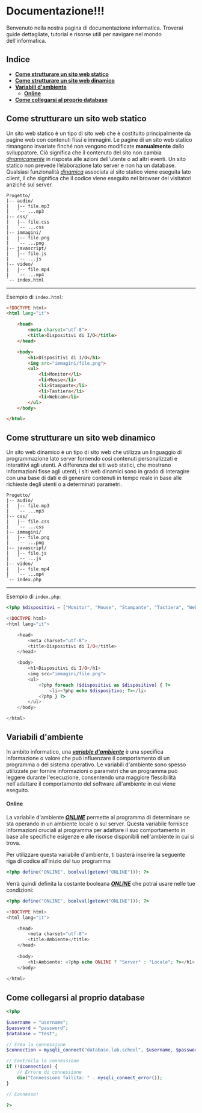 # Documentazione!!!

Benvenuto nella nostra pagina di documentazione informatica. Troverai guide dettagliate, tutorial e risorse utili per navigare nel mondo dell'informatica.

## Indice

- [**Come strutturare un sito web statico**](#come-strutturare-un-sito-statico)
- [**Come strutturare un sito web dinamico**](#come-strutturare-un-sito-dinamico)
- [**Variabili d'ambiente**](#variabili-dambiente)
    * [**Online**](#online)
- [**Come collegarsi al proprio database**](#come-collegarsi-al-proprio-database)

## Come strutturare un sito web statico

Un sito web statico è un tipo di sito web che è costituito principalmente da pagine web con contenuti fissi e immagini. Le pagine di un sito web statico rimangono invariate finché non vengono modificate __manualmente__ dallo sviluppatore. Ciò significa che il contenuto del sito non cambia <u>*dinamicamente*</u> in risposta alle azioni dell'utente o ad altri eventi. Un sito statico non prevede l’elaborazione lato server e non ha un database. Qualsiasi funzionalità <u>*dinamica*</u> associata al sito statico viene eseguita lato client, il che significa che il codice viene eseguito nel browser dei visitatori anziché sul server.

```treeview
Progetto/
|-- audio/
|   |-- file.mp3
|   `-- ...mp3
|-- css/
|   |-- file.css
|   `-- ...css
|-- immagini/
|   |-- file.png
|   `-- ...png
|-- javascript/
|   |-- file.js
|   `-- ...js
|-- video/
|   |-- file.mp4
|   `-- ...mp4
`-- index.html
```

---

Esempio di `index.html`:
```html
<!DOCTYPE html>
<html lang="it">

    <head>
        <meta charset="utf-8">
        <title>Dispositivi di I/O</title>
    </head>

    <body>
        <h1>Dispositivi di I/O</h1>
        <img src="immagini/file.png">
        <ul>
            <li>Monitor</li>
            <li>Mouse</li>
            <li>Stampante</li>
            <li>Tastiera</li>
            <li>Webcam</li>
        </ul>
    </body>

</html>
```

## Come strutturare un sito web dinamico

Un sito web dinamico è un tipo di sito web che utilizza un linguaggio di programmazione lato server fornendo così contenuti personalizzati e interattivi agli utenti. A differenza dei siti web statici, che mostrano informazioni fisse agli utenti, i siti web dinamici sono in grado di interagire con una base di dati e di generare contenuti in tempo reale in base alle richieste degli utenti o a determinati parametri.

```treeview
Progetto/
|-- audio/
|   |-- file.mp3
|   `-- ...mp3
|-- css/
|   |-- file.css
|   `-- ...css
|-- immagini/
|   |-- file.png
|   `-- ...png
|-- javascript/
|   |-- file.js
|   `-- ...js
|-- video/
|   |-- file.mp4
|   `-- ...mp4
`-- index.php
```

---

Esempio di `index.php`:
```php
<?php $dispositivi = ["Monitor", "Mouse", "Stampante", "Tastiera", "Webcam"]; ?>

<!DOCTYPE html>
<html lang="it">

    <head>
        <meta charset="utf-8">
        <title>Dispositivi di I/O</title>
    </head>

    <body>
        <h1>Dispositivi di I/O</h1>
        <img src="immagini/file.png">
        <ul>
            <?php foreach ($dispositivi as $dispositivo) { ?>
                <li><?php echo $dispositivo; ?></li>
            <?php } ?>
        </ul>
    </body>

</html>
```

## Variabili d'ambiente

In ambito informatico, una <u>***variable d'ambiente***</u> è una specifica informazione o valore che può influenzare il comportamento di un programma o del sistema operativo. Le variabili d'ambiente sono spesso utilizzate per fornire informazioni o parametri che un programma può leggere durante l'esecuzione, consentendo una maggiore flessibilità nell'adattare il comportamento del software all'ambiente in cui viene eseguito.

#### Online

La variabile d'ambiente <u>***ONLINE***</u> permette al programma di determinare se sta operando in un ambiente locale o sul server. Questa variabile fornisce informazioni cruciali al programma per adattare il suo comportamento in base alle specifiche esigenze e alle risorse disponibili nell'ambiente in cui si trova.

Per utilizzare questa variabile d'ambiente, ti basterà inserire la seguente riga di codice all'inizio del tuo programma:

```php
<?php define("ONLINE", boolval(getenv("ONLINE"))); ?>
```

Verrà quindi definita la costante booleana <u>***ONLINE***</u> che potrai usare nelle tue condizioni: 

```php
<?php define("ONLINE", boolval(getenv("ONLINE"))); ?>

<!DOCTYPE html>
<html lang="it">

    <head>
        <meta charset="utf-8">
        <title>Ambiente</title>
    </head>
    
    <body>
        <h1>Ambiente: <?php echo ONLINE ? "Server" : "Locale"; ?></h1>
    </body>
    
</html>
```

## Come collegarsi al proprio database

```php
<?php

$username = "username";
$password = "password";
$database = "test";

// Crea la connessione
$connection = mysqli_connect("database.lab.school", $username, $password, "lab_{$username}_{$database}");

// Controlla la connessione
if (!$connection) {
    // Errore di connessione
    die("Connessione fallita: " . mysqli_connect_error());
}

// Connesso!

?>
```
